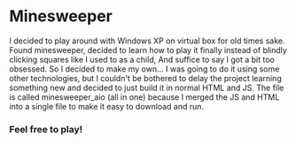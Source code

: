 # Minesweeper

I decided to play around with Windows XP on virtual box for old times sake. Found minesweeper, decided to learn how to play it finally instead of blindly clicking squares like I used to as a child,
And suffice to say I got a bit too obsessed. 
So I decided to make my own... I was going to do it using some other technologies, but I couldn't be bothered to delay the project learning something new and decided to just build it in normal HTML and JS.
The file is called minesweeper_aio (all in one) because I merged the JS and HTML into a single file to make it easy to download and run.

### Feel free to play!
